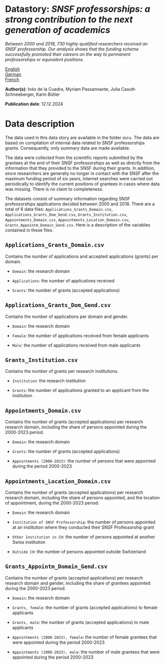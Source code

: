 # Datastory: *SNSF professorships: a strong contribution to the next generation of academics*

*Between 2000 and 2018, 730 highly qualified researchers received an SNSF professorship. Our analysis shows that the funding scheme successfully promoted their careers on the way to permanent professorships or equivalent positions.*

[English](https://data.snf.ch/stories/snsf-professorships-en.html)\
[German](https://data.snf.ch/stories/snf-foerderungsprofessuren-de.html)\
[French](https://data.snf.ch/stories/professeurs-boursiers-fns-fr.html)

**Author(s)**: Inés de la Cuadra, Myriam Passannante, Julia Casutt-Schneeberger, Karin Bütler

**Publication date**: 12.12.2024

# Data description

The data used in this data story are available in the folder `data`. The data are based on compilation of internal data related to SNSF professorships grants. Consequently, only summary data are made available.

The data were collected from the scientific reports submitted by the grantees at the end of their SNSF professorships as well as directly from the information that they provided to the SNSF during their grants. In addition, since researchers are generally no longer in contact with the SNSF after the maximum funding period of six years, internet searches were carried out periodically to identify the current positions of grantees in cases where data was missing. There is no claim to completeness.

The datasets consist of summary information regarding SNSF professorships applications decided between 2000 and 2018. There are a total of 6 data files: `Applications_Grants_Domain.csv`, `Applications_Grants_Dom_Gend.csv`, `Grants_Institution.csv`, `Appointments_Domain.csv`, `Appointments_Location_Domain.csv`, `Grants_Appointm_Domain_Gend.csv`. Here is a description of the variables contained in these files.

## `Applications_Grants_Domain.csv`

Contains the number of applications and accepted applications (grants) per domain.

-   `Domain`: the research domain

-   `Applications`: the number of applications received

-   `Grants`: the number of grants (accepted applications)

## `Applications_Grants_Dom_Gend.csv`

Contains the number of applications per domain and gender.

-   `Domain`: the research domain

-   `Female`: the number of applications received from female applicants

-   `Male`: the number of applications received from male applicants

## `Grants_Institution.csv`

Contains the number of grants per research institutions.

-   `Institution`: the research institution

-   `Grants`: the number of applications granted to an applicant from the institution

## `Appointments_Domain.csv`

Contains the number of grants (accepted applications) per research research domain, including the share of persons appointed during the 2000-2023 period.

-   `Domain`: the research domain

-   `Grants`: the number of grants (accepted applications)

-   `Appointments (2000-2023)`: the number of persons that were appointed during the period 2000-2023

## `Appointments_Location_Domain.csv`

Contains the number of grants (accepted applications) per research research domain, including the share of persons appointed, and the location of appointment, during the 2000-2023 period:

-   `Domain`: the research domain

-   `Institution of SNSF Professorship`: the number of persons appointed at an institution where they conducted their SNSF Professorship grant

-   `Other Institution in CH`: the number of persons appointed at another Swiss institution

-   `Outside CH`: the number of persons appointed outside Switzerland

## `Grants_Appointm_Domain_Gend.csv`

Contains the number of grants (accepted applications) per research research domain and gender, including the share of grantees appointed during the 2000-2023 period.

-   `Domain`: the research domain

-   `Grants, female`: the number of grants (accepted applications) to female applicants

-   `Grants, male`: the number of grants (accepted applications) to male applicants

-   `Appointments (2000-2023), female`: the number of female grantees that were appointed during the period 2000-2023

-   `Appointments (2000-2023), male`: the number of male grantees that were appointed during the period 2000-2023
